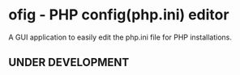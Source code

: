 # ofig - PHP config(php.ini) editor

A GUI application to easily edit the php.ini file for PHP installations.

## UNDER DEVELOPMENT